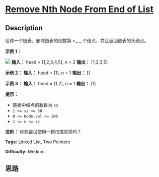 # [Remove Nth Node From End of List][title]

## Description

给你一个链表，删除链表的倒数第 `n` _ _ 个结点，并且返回链表的头结点。



**示例 1：**

![](https://assets.leetcode.com/uploads/2020/10/03/remove_ex1.jpg)
            **输入：** head = [1,2,3,4,5], n = 2    **输出：** [1,2,3,5]    

**示例 2：**
            **输入：** head = [1], n = 1    **输出：** []    

**示例 3：**
            **输入：** head = [1,2], n = 1    **输出：** [1]    



**提示：**

  * 链表中结点的数目为 `sz`
  * `1 <= sz <= 30`
  * `0 <= Node.val <= 100`
  * `1 <= n <= sz`



**进阶：** 你能尝试使用一趟扫描实现吗？


**Tags:** Linked List, Two Pointers

**Difficulty:** Medium

## 思路

[title]: https://leetcode-cn.com/problems/remove-nth-node-from-end-of-list

